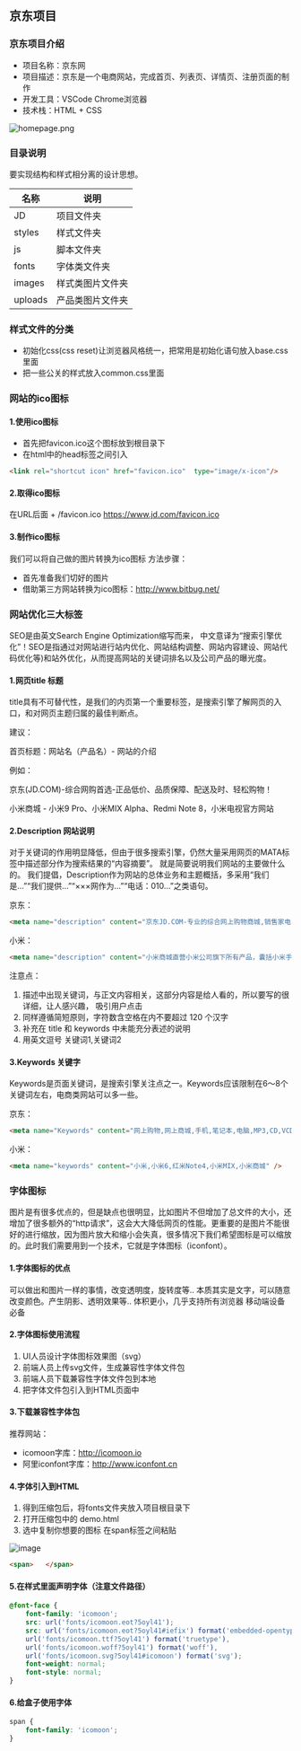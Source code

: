 ## 京东项目

### 京东项目介绍

* 项目名称：京东网
* 项目描述：京东是一个电商网站，完成首页、列表页、详情页、注册页面的制作
* 开发工具：VSCode Chrome浏览器
* 技术栈：HTML + CSS

![homepage.png](https://github.com/senhao114/front-end-notes/blob/master/99-images/JD_homepage.png)

### 目录说明

要实现结构和样式相分离的设计思想。

| 名称    | 说明             |
|---------|------------------|
| JD      | 项目文件夹       |
| styles  | 样式文件夹       |
| js      | 脚本文件夹       |
| fonts   | 字体类文件夹     |
| images  | 样式类图片文件夹 |
| uploads | 产品类图片文件夹 |

### 样式文件的分类

* 初始化css(css reset)让浏览器风格统一，把常用是初始化语句放入base.css里面
* 把一些公关的样式放入common.css里面

### 网站的ico图标

#### 1.使用ico图标

* 首先把favicon.ico这个图标放到根目录下
* 在html中的head标签之间引入

```html
<link rel="shortcut icon" href="favicon.ico"  type="image/x-icon"/>   
```

#### 2.取得ico图标
在URL后面 + /favicon.ico
https://www.jd.com/favicon.ico

#### 3.制作ico图标
我们可以将自己做的图片转换为ico图标
方法步骤：
* 首先准备我们切好的图片
* 借助第三方网站转换为ico图标：http://www.bitbug.net/

### 网站优化三大标签

SEO是由英文Search Engine Optimization缩写而来， 中文意译为“搜索引擎优化”！SEO是指通过对网站进行站内优化、网站结构调整、网站内容建设、网站代码优化等)和站外优化，从而提高网站的关键词排名以及公司产品的曝光度。

#### 1.网页title 标题
title具有不可替代性，是我们的内页第一个重要标签，是搜索引擎了解网页的入口，和对网页主题归属的最佳判断点。


建议：

首页标题：网站名（产品名）- 网站的介绍    

例如：

京东(JD.COM)-综合网购首选-正品低价、品质保障、配送及时、轻松购物！


小米商城 - 小米9 Pro、小米MIX Alpha、Redmi Note 8，小米电视官方网站

#### 2.Description  网站说明

对于关键词的作用明显降低，但由于很多搜索引擎，仍然大量采用网页的MATA标签中描述部分作为搜索结果的“内容摘要”。 就是简要说明我们网站的主要做什么的。
我们提倡，Description作为网站的总体业务和主题概括，多采用“我们是…”“我们提供…”“×××网作为…”“电话：010…”之类语句。

京东：

```html
<meta name="description" content="京东JD.COM-专业的综合网上购物商城,销售家电、数码通讯、电脑、家居百货、服装服饰、母婴、图书、食品等数万个品牌优质商品.便捷、诚信的服务，为您提供愉悦的网上购物体验!" />
```

小米：

```html
<meta name="description" content="小米商城直营小米公司旗下所有产品，囊括小米手机系列小米MIX、小米Note 2，红米手机系列红米Note 4、红米4，智能硬件，配件及小米生活周边，同时提供小米客户服务及售后支持。" />
```

注意点：

1.  描述中出现关键词，与正文内容相关，这部分内容是给人看的，所以要写的很详细，让人感兴趣， 吸引用户点击
2.  同样遵循简短原则，字符数含空格在内不要超过 120 个汉字
3.  补充在 title  和 keywords  中未能充分表述的说明
4.  用英文逗号 关键词1,关键词2


#### 3.Keywords 关键字

Keywords是页面关键词，是搜索引擎关注点之一。Keywords应该限制在6～8个关键词左右，电商类网站可以多一些。

京东：

```html
<meta name="Keywords" content="网上购物,网上商城,手机,笔记本,电脑,MP3,CD,VCD,DV,相机,数码,配件,手表,存储卡,京东" />
```
小米：

```html
<meta name="keywords" content="小米,小米6,红米Note4,小米MIX,小米商城" />
```

### 字体图标

图片是有很多优点的，但是缺点也很明显，比如图片不但增加了总文件的大小，还增加了很多额外的“http请求”，这会大大降低网页的性能。更重要的是图片不能很好的进行缩放，因为图片放大和缩小会失真，很多情况下我们希望图标是可以缩放的。此时我们需要用到一个技术，它就是字体图标（iconfont）。

#### 1.字体图标的优点

可以做出和图片一样的事情，改变透明度，旋转度等..
本质其实是文字，可以随意改变颜色。产生阴影、透明效果等..
体积更小，几乎支持所有浏览器
移动端设备必备

#### 2.字体图标使用流程

1. UI人员设计字体图标效果图（svg）
2. 前端人员上传svg文件，生成兼容性字体文件包
3. 前端人员下载兼容性字体文件包到本地
4. 把字体文件包引入到HTML页面中

#### 3.下载兼容性字体包

推荐网站：
* icomoon字库：http://icomoon.io
* 阿里iconfont字库：http://www.iconfont.cn

#### 4.字体引入到HTML
1. 得到压缩包后，将fonts文件夹放入项目根目录下
2. 打开压缩包中的 demo.html
3. 选中复制你想要的图标 在span标签之间粘贴

![image](https://github.com/senhao114/front-end-notes/blob/master/99-images/2019-10-03_22-41-00.jpg)

```html
<span>   </span>
```
#### 5.在样式里面声明字体（注意文件路径）

```css
@font-face {
    font-family: 'icomoon';
    src: url('fonts/icomoon.eot?5oyl41');
    src: url('fonts/icomoon.eot?5oyl41#iefix') format('embedded-opentype'), 
    url('fonts/icomoon.ttf?5oyl41') format('truetype'), 
    url('fonts/icomoon.woff?5oyl41') format('woff'), 
    url('fonts/icomoon.svg?5oyl41#icomoon') format('svg');
    font-weight: normal;
    font-style: normal;
}
```

#### 6.给盒子使用字体
```css
span {
    font-family: 'icomoon';
}
```